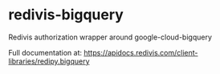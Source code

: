 # redivis-bigquery
Redivis authorization wrapper around google-cloud-bigquery

Full documentation at: https://apidocs.redivis.com/client-libraries/redipy.bigquery
